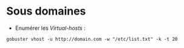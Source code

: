 # Sous domaines

* Enumérer les _Virtual-hosts_ :

```
gobuster vhost -u http://domain.com -w "/etc/list.txt" -k -t 20
```
